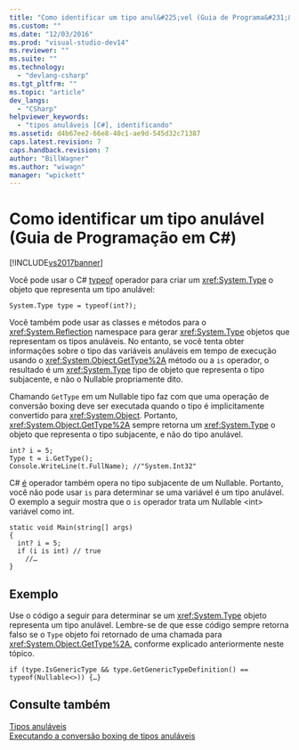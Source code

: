 ```yaml
---
title: "Como identificar um tipo anul&#225;vel (Guia de Programa&#231;&#227;o em C#) | Microsoft Docs"
ms.custom: ""
ms.date: "12/03/2016"
ms.prod: "visual-studio-dev14"
ms.reviewer: ""
ms.suite: ""
ms.technology: 
  - "devlang-csharp"
ms.tgt_pltfrm: ""
ms.topic: "article"
dev_langs: 
  - "CSharp"
helpviewer_keywords: 
  - "tipos anuláveis [C#], identificando"
ms.assetid: d4b67ee2-66e8-40c1-ae9d-545d32c71387
caps.latest.revision: 7
caps.handback.revision: 7
author: "BillWagner"
ms.author: "wiwagn"
manager: "wpickett"
---
```

# Como identificar um tipo anul&#225;vel (Guia de Programa&#231;&#227;o em C#)
[!INCLUDE[vs2017banner](../../../csharp/includes/vs2017banner.md)]

Você pode usar o C\#  [typeof](../../../csharp/language-reference/keywords/typeof.md) operador para criar um <xref:System.Type> o objeto que representa um tipo anulável:  
  
```  
System.Type type = typeof(int?);  
```  
  
 Você também pode usar as classes e métodos para o <xref:System.Reflection> namespace para gerar <xref:System.Type> objetos que representam os tipos anuláveis.  No entanto, se você tenta obter informações sobre o tipo das variáveis anuláveis em tempo de execução usando o <xref:System.Object.GetType%2A> método ou a `is` operador, o resultado é um <xref:System.Type> tipo de objeto que representa o tipo subjacente, e não o Nullable propriamente dito.  
  
 Chamando `GetType` em um Nullable tipo faz com que uma operação de conversão boxing deve ser executada quando o tipo é implicitamente convertido para <xref:System.Object>.  Portanto, <xref:System.Object.GetType%2A> sempre retorna um <xref:System.Type> o objeto que representa o tipo subjacente, e não do tipo anulável.  
  
```  
int? i = 5;  
Type t = i.GetType();  
Console.WriteLine(t.FullName); //"System.Int32"  
```  
  
 C\#  [é](../../../csharp/language-reference/keywords/is.md) operador também opera no tipo subjacente de um Nullable.  Portanto, você não pode usar `is` para determinar se uma variável é um tipo anulável.  O exemplo a seguir mostra que o `is` operador trata um Nullable \<int\> variável como int.  
  
```  
static void Main(string[] args)  
{  
  int? i = 5;  
  if (i is int) // true  
    //…  
}  
```  
  
## Exemplo  
 Use o código a seguir para determinar se um <xref:System.Type> objeto representa um tipo anulável.  Lembre\-se de que esse código sempre retorna falso se o `Type` objeto foi retornado de uma chamada para <xref:System.Object.GetType%2A>, conforme explicado anteriormente neste tópico.  
  
```  
if (type.IsGenericType && type.GetGenericTypeDefinition() == typeof(Nullable<>)) {…}  
```  
  
## Consulte também  
 [Tipos anuláveis](../../../csharp/programming-guide/nullable-types/index.md)   
 [Executando a conversão boxing de tipos anuláveis](../../../csharp/programming-guide/nullable-types/boxing-nullable-types.md)